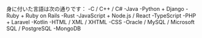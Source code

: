 身に付いた言語は次の通りです：
-C / C++ / C#
-Java
-Python + Django
-Ruby + Ruby on Rails
-Rust
-JavaScript + Node.js / React
-TypeScript
-PHP + Laravel
-Kotlin
-HTML / XML / XHTML
-CSS
-Oracle / MySQL / Microsoft SQL / PostgreSQL
-MongoDB
